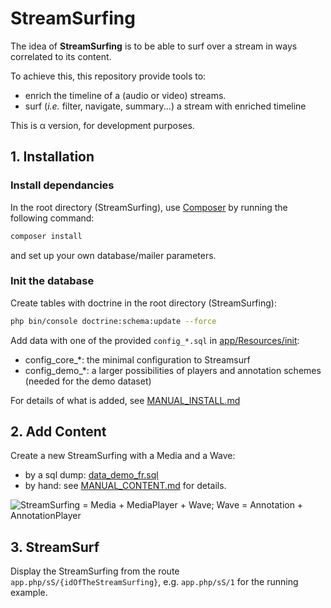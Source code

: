 # StreamSurfing #

The idea of **StreamSurfing** is to be able to surf over a stream in ways correlated to its content.

To achieve this, this repository provide tools to: 
- enrich the timeline of a (audio or video) streams. 
- surf (_i.e._ filter, navigate, summary...) a stream with enriched timeline

This is &alpha; version, for development purposes.

## 1. Installation ##

### Install dependancies ###

In the root directory (StreamSurfing),  use [Composer](https://getcomposer.org/) by running the following command:
```bash
composer install
```
and set up your own database/mailer parameters.

### Init the database ###
Create tables with doctrine in the root directory (StreamSurfing): 
```bash
php bin/console doctrine:schema:update --force
```
Add data with one of the provided `config_*.sql` in [app/Resources/init](https://github.com/adrien-vieilleribiere/StreamSurfing/tree/master/app/Resources/init):
- config_core_*: the minimal configuration to Streamsurf
- config_demo_*: a larger possibilities of players and annotation schemes (needed for the demo dataset)

For details of what is added, see [MANUAL_INSTALL.md](https://github.com/adrien-vieilleribiere/StreamSurfing/tree/master/MANUAL_INSTALL.md)

## 2. Add Content ##

Create a new StreamSurfing with a Media and a Wave:
- by a sql dump: 
[data_demo_fr.sql](https://github.com/adrien-vieilleribiere/StreamSurfing/tree/master/app/Resources/init/data_demo_fr.sql)
- by hand: see [MANUAL_CONTENT.md](https://github.com/adrien-vieilleribiere/StreamSurfing/tree/master/MANUAL_CONTENT.md) for details.

![StreamSurfing = Media + MediaPlayer + Wave; Wave = Annotation + AnnotationPlayer](https://raw.githubusercontent.com/adrien-vieilleribiere/StreamSurfing/tree/master/app/Resources/documentations/StreamSurfingDiagram.png)

## 3. StreamSurf ##
Display the StreamSurfing from the route `app.php/sS/{idOfTheStreamSurfing}`, 
e.g. `app.php/sS/1` for the running example.
